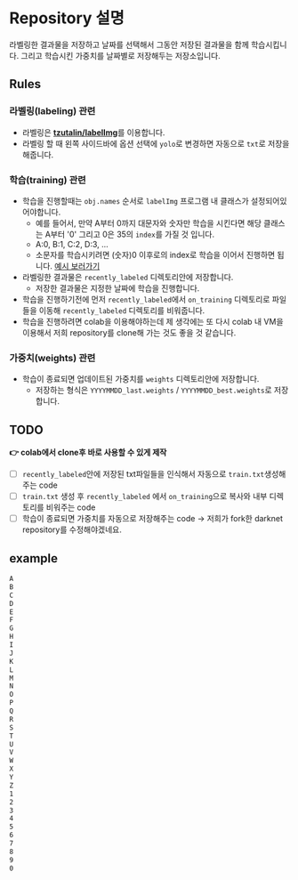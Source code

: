 # Repository 설명
라벨링한 결과물을 저장하고 날짜를 선택해서 그동안 저장된 결과물을 함께 학습시킵니다. 그리고 학습시킨 가중치를 날짜별로 저장해두는 저장소입니다. 

## Rules
### 라벨링(labeling) 관련
- 라벨링은 [**tzutalin/labelImg**](https://github.com/tzutalin/labelImg)를 이용합니다.
- 라벨링 할 때 왼쪽 사이드바에 옵션 선택에 `yolo`로 변경하면 자동으로 `txt`로 저장을 해줍니다.
### 학습(training) 관련
- 학습을 진행할때는 `obj.names` 순서로 `labelImg` 프로그램 내 클래스가 설정되어있어야합니다.
  - 예를 들어서, 만약 A부터 0까지 대문자와 숫자만 학습을 시킨다면 해당 클래스는 A부터 '0' 그리고 0은 35의 `index`를 가질 것 입니다.
  - A:0, B:1, C:2, D:3, ...
  - 소문자를 학습시키려면 (숫자)0 이후로의 index로 학습을 이어서 진행하면 됩니다. [예시 보러가기](#example)
- 라벨링한 결과물은 `recently_labeled` 디렉토리안에 저장합니다.
  - 저장한 결과물은 지정한 날짜에 학습을 진행합니다.
- 학습을 진행하기전에 먼저 `recently_labeled`에서 `on_training` 디렉토리로 파일들을 이동해 `recently_labeled` 디렉토리를 비워줍니다.
- 학습을 진행하려면 colab을 이용해야하는데 제 생각에는 또 다시 colab 내 VM을 이용해서 저희 repository를 clone해 가는 것도 좋을 것 같습니다.
### 가중치(weights) 관련
- 학습이 종료되면 업데이트된 가중치를 `weights` 디렉토리안에 저장합니다.
  - 저장하는 형식은 `YYYYMMDD_last.weights` / `YYYYMMDD_best.weights`로 저장합니다.

## TODO
**👉 colab에서 clone후 바로 사용할 수 있게 제작**
- [ ] `recently_labeled`안에 저장된 txt파일들을 인식해서 자동으로 `train.txt`생성해주는 code 
- [ ] `train.txt` 생성 후 `recently_labeled` 에서 `on_training`으로 복사와 내부 디렉토리를 비워주는 code
- [ ] 학습이 종료되면 가중치를 자동으로 저장해주는 code → 저희가 fork한 darknet repository를 수정해야겠네요.

## example
``` bash
A
B
C
D
E
F
G
H
I
J
K
L
M
N
O
P
Q
R
S
T
U
V
W
X
Y
Z
1
2
3
4
5
6
7
8
9
0
```
